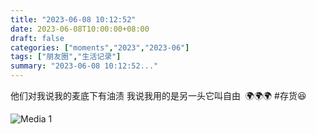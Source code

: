 ```yaml
---
title: "2023-06-08 10:12:52"
date: 2023-06-08T10:00:00+08:00
draft: false
categories: ["moments","2023","2023-06"]
tags: ["朋友圈","生活记录"]
summary: "2023-06-08 10:12:52..."
---
```


他们对我说我的麦底下有油渍 
我说我用的是另一头它叫自由
​
​🌍🌍🌍
​
​#存货😆

![Media 1](/Moments/photos/2023-06-08/202306081012520.jpg)

